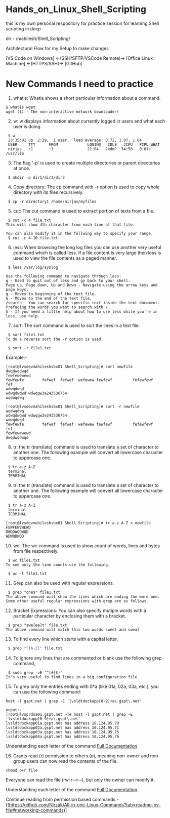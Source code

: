 # Hands_on_Linux_Shell_Scripting

this is my own personal respository for practice session for learning Shell scripting in deep

dir - /mahilesh/Shell_Scripting/

Architectural Flow for my Setup to make changes

[VS Code on Windows]  ←(SSH/SFTP/VSCode Remote)→  [Office Linux Machine]  ←(HTTPS/SSH)→  [GitHub]

# New Commands I need to practice

1. whatis: Whatis shows a short particular information about a command.

```
$ whatis wget
wget (1) - The non-interactive network downloader!
```

2. w: w displays information about currently logged in users and what each user is doing.

```
 $ w
 23:35:01 up  2:29,  1 user,  load average: 0.72, 1.07, 1.04
 USER     TTY      FROM             LOGIN@   IDLE   JCPU   PCPU WHAT
 nirjas   :1       :1               21:04   ?xdm?  34:58   0.01s /usr/lib
```

3. The flag '-p' is used to create multiple directories or parent directories at once.

```
 $ mkdir -p dir1/dir2/dir3
```

4. Copy directory: The cp command with -r option is used to copy whole directory with its files recursively.

```
 $ cp -r directory1 /home/nirjas/myfiles
```

5. cut: The cut command is used to extract portion of texts from a file.

```
 $ cut -c 4 file.txt
This will show 4th character from each line of that file. 

You can also modify it in the follwing way to specify your range.
 $ cut -c 4-10 file.txt
```

6. less: When browsing the long log files you can use another very useful command which is called less. If a file content is very large then less is used to view the file contents as a paged manner.

```
 $ less /var/log/syslog

Use the following command to navigate through less:
q - Used to quit out of less and go back to your shell.
Page up, Page down, Up and Down - Navigate using the arrow keys and page keys.
g - Moves to beginning of the text file.
G - Moves to the end of the text file.
/search - You can search for specific text inside the text document. Prefacing the words you want to search with /
h - If you need a little help about how to use less while you’re in less, use help.
```

7. sort: The sort command is used to sort the lines in a text file.

```
 $ sort file1.txt
To do a reverse sort the -r option is used.

 $ sort -r file1.txt
```
Example:-
```
[root@lvsdevmahileshsbx01 Shell_Scripting]# sort newfile
dwqdwqdwqd
fewfewewewd
fewfewfe        fefwef  fefwef  wefewew fewfewf         fefewfewf               fef
wdwqdwqd
wdwqdwqwd wdwqqw3e243536754
wqdwqdwq

[root@lvsdevmahileshsbx01 Shell_Scripting]# sort -r newfile
wqdwqdwq
wdwqdwqwd wdwqqw3e243536754
wdwqdwqd
fewfewfe        fefwef  fefwef  wefewew fewfewf         fefewfewf               fef
fewfewewewd
dwqdwqdwqd
```

8. tr: the tr (translate) command is used to translate a set of character to another one. The following example will convert all lowercase character to uppercase one.

```
 $ tr a-z A-Z
 terminal
 TERMINAL
```

9. tr: the tr (translate) command is used to translate a set of character to another one. The following example will convert all lowercase character to uppercase one.
```
 $ tr a-z A-Z
 terminal
 TERMINAL

[root@lvsdevmahileshsbx01 Shell_Scripting]# tr a-z A-Z < newfile
FEWFEWEWEWD
DWQDWQDWQD
WDWQDWQD
```

10. wc: The wc command is used to show count of words, lines and bytes from file respectively.

```
 $ wc file1.txt
To see only the line counts use the following.

 $ wc -l file1.txt
```

11. Grep can also be used with regular expressions.
```
 $ grep "one$" file1.txt
The above command will show the lines which are ending the word one. Some other useful regular expressions with grep are as follows.
```

12. Bracket Expressions: You can also specify mutiple words with a particular character by enclosing them with a bracket.

```
 $ grep "swe[ea]t" file.txt
The above command will match this two words sweet and sweat
```

13. To find every line which starts with a capital letter,

  ```bash
   $ grep "^[A-Z]" file.txt
  ```

14. To ignore any lines that are commented or blank use the following grep command,

```
 $ sudo grep -vE '^(#|$)'
It's very useful to find lines in a big configuration file.
```

15. To grep only the entries ending with 0*a (like 01a, 02a, 03a, etc.), you can use the following command:

```
host -l gspt.net | grep -E 'lvsldtdockapp[0-9]+a\.gspt\.net'

ouput:-
[root@lvsprdsa01.gspt.net ~]# host -l gspt.net | grep -E 'lvsldtdockapp[0-9]+a\.gspt\.net'
lvsldtdockapp01a.gspt.net has address 10.124.95.70
lvsldtdockapp02a.gspt.net has address 10.124.95.71
lvsldtdockapp03a.gspt.net has address 10.124.95.75
lvsldtdockapp04a.gspt.net has address 10.124.95.76
```

Understanding each letter of the command [Full Documentation](https://github.com/Mahilesh/Hands_on_Linux_Shell_Scripting/blob/main/detailed_info.md#understanding-the-command).

16. Grants read (r) permission to others (o), meaning non-owner and non-group users can now read the contents of the file.
```
chmod o+r file
```
Everyone can read the file (rw-r--r--), but only the owner can modify it.

Understanding each letter of the command [Full Documentation](https://github.com/Mahilesh/Hands_on_Linux_Shell_Scripting/blob/main/detailed_info.md#understanding-the-command-chmod-or-file).

Continue reading from permission based commands - [(https://github.com/Nirzak/All-in-one-Linux-Commands?tab=readme-ov-file#networking-commands)]
